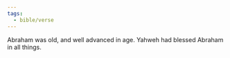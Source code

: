 ```yaml
---
tags:
  - bible/verse
---
```

Abraham was old, and well advanced in age. Yahweh had blessed Abraham in all things.